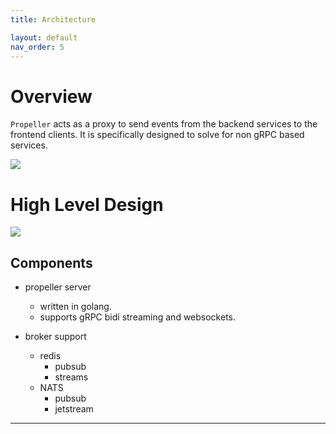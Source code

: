 ```yaml
---
title: Architecture

layout: default
nav_order: 5
---
```

# Overview

`Propeller` acts as a proxy to send events from the backend services to the frontend clients. It is specifically designed to solve for non gRPC based services.

![](https://pic.surf/uda)

# High Level Design

![](https://pic.surf/vy4)

## Components

- propeller server
   - written in golang.
   - supports gRPC bidi streaming and websockets.
  
- broker support
    - redis
        - pubsub
        - streams
    - NATS
        - pubsub
        - jetstream

---
